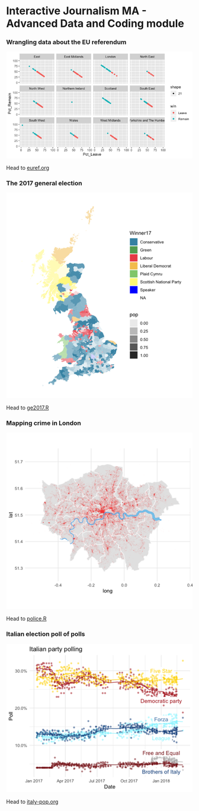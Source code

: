 # Interactive Journalism MA - Advanced Data and Coding module

### Wrangling data about the EU referendum

![](fig/Rplot03.png)

Head to [euref.org](euref.org)

### The 2017 general election

![](fig/ge2017.png)

Head to [ge2017.R](ge2017.R)

### Mapping crime in London

![](fig/Rplot08.png)

Head to [police.R](police.R)

### Italian election poll of polls

![](fig/italy.png)

Head to [italy-pop.org](italy-pop.org)
